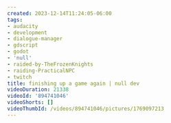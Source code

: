 ```yaml
---
created: 2023-12-14T11:24:05-06:00
tags:
- audacity
- development
- dialogue-manager
- gdscript
- godot
- 'null'
- raided-by-TheFrozenKnights
- raiding-PracticalNPC
- twitch
title: finishing up a game again | null dev
videoDuration: 21338
videoId: '894741046'
videoShorts: []
videoThumbId: /videos/894741046/pictures/1769097213
---
```

